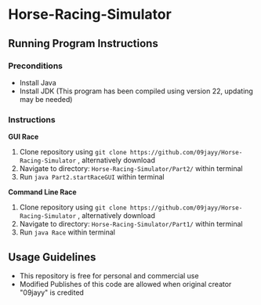 # Horse-Racing-Simulator

## Running Program Instructions

### Preconditions

- Install Java
- Install JDK (This program has been compiled using version 22, updating may be needed)

### Instructions

**GUI Race**

1. Clone repository using `git clone https://github.com/09jayy/Horse-Racing-Simulator` , alternatively download
1. Navigate to directory: `Horse-Racing-Simulator/Part2/` within terminal
1. Run `java Part2.startRaceGUI` within terminal

**Command Line Race**

1. Clone repository using `git clone https://github.com/09jayy/Horse-Racing-Simulator` , alternatively download
1. Navigate to directory: `Horse-Racing-Simulator/Part1/` within terminal
1. Run `java Race` within terminal

## Usage Guidelines

- This repository is free for personal and commercial use
- Modified Publishes of this code are allowed when original creator "09jayy" is credited
